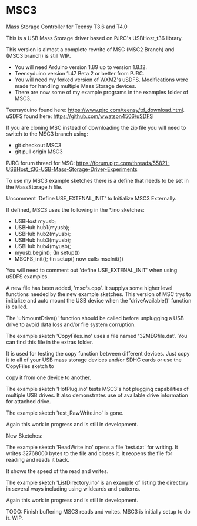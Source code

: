 # MSC3
Mass Storage Controller for Teensy T3.6 and T4.0

This is a USB Mass Storage driver based on PJRC's USBHost_t36 library.

This version is almost a complete rewrite of MSC (MSC2 Branch) and (MSC3 branch)
is still WIP.

- You will need Arduino version 1.89 up to version 1.8.12.
- Teensyduino version 1.47 Beta 2 or better from PJRC.
- You will need my forked version of WXMZ's uSDFS. Modifications
  were made for handling multiple Mass Storage devices.
- There are now some of my example programs in the examples folder of MSC3.

Teensyduino found here: https://www.pjrc.com/teensy/td_download.html.      
uSDFS found here: https://github.com/wwatson4506/uSDFS

If you are cloning MSC instead of downloading the zip file you will need to switch to the MSC3 branch using:
- git checkout MSC3
- git pull origin MSC3

PJRC forum thread for MSC: https://forum.pjrc.com/threads/55821-USBHost_t36-USB-Mass-Storage-Driver-Experiments

To use my MSC3 example sketches there is a define that needs to be set in the MassStorage.h file.

Uncomment 'Define USE_EXTENAL_INIT' to Initialize MSC3 Externally.

If defined, MSC3 uses the following in the *.ino sketches:
- USBHost myusb;
- USBHub hub1(myusb);
- USBHub hub2(myusb);
- USBHub hub3(myusb);
- USBHub hub4(myusb);
- myusb.begin(); (In setup())
- MSCFS_init();   (In setup() now calls mscInit())

You will need to comment out 'define USE_EXTENAL_INIT' when using uSDFS examples.

A new file has been added, 'mscfs.cpp'. It supplys some higher level functions needed by the new example sketches.
This version of MSC trys to initialize and auto mount the USB device when the 'driveAvailable()' function is called.

The 'uNmountDrive()' function should be called before unplugging a USB drive to avoid data loss and/or file system corruption.

The example sketch 'CopyFiles.ino' uses a file named '32MEGfile.dat'. You can find this file in the extras folder.

It is used for testing the copy function between different devices. Just copy it to all of your USB mass storage devices and/or SDHC cards or use the CopyFiles sketch to

copy it from one device to another.

The example sketch 'HotPlug.ino' tests MSC3's hot plugging capabilities of multiple USB drives. It also demonstrates use of available drive information for attached drive.

The example sketch 'test_RawWrite.ino' is gone.

Again this work in progress and is still in development.

New Sketches:

The example sketch 'ReadWrite.ino' opens a file 'test.dat' for writing. It writes 32768000 bytes to the file and closes it. It reopens the file for reading and reads it back.

It shows the speed of the read and writes.

The example sketch 'ListDirectory.ino' is an example of listing the directory in several ways including using wildcards and patterns.

Again this work in progress and is still in development.

TODO: Finish buffering MSC3 reads and writes. MSC3 is initially setup to do it. WIP.

